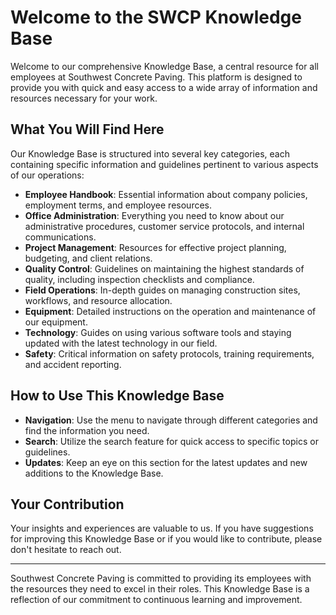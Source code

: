 # Welcome to the SWCP Knowledge Base

Welcome to our comprehensive Knowledge Base, a central resource for all employees at Southwest Concrete Paving. This platform is designed to provide you with quick and easy access to a wide array of information and resources necessary for your work.

## What You Will Find Here

Our Knowledge Base is structured into several key categories, each containing specific information and guidelines pertinent to various aspects of our operations:

- **Employee Handbook**: Essential information about company policies, employment terms, and employee resources.
- **Office Administration**: Everything you need to know about our administrative procedures, customer service protocols, and internal communications.
- **Project Management**: Resources for effective project planning, budgeting, and client relations.
- **Quality Control**: Guidelines on maintaining the highest standards of quality, including inspection checklists and compliance.
- **Field Operations**: In-depth guides on managing construction sites, workflows, and resource allocation.
- **Equipment**: Detailed instructions on the operation and maintenance of our equipment.
- **Technology**: Guides on using various software tools and staying updated with the latest technology in our field.
- **Safety**: Critical information on safety protocols, training requirements, and accident reporting.
  
## How to Use This Knowledge Base

- **Navigation**: Use the menu to navigate through different categories and find the information you need.
- **Search**: Utilize the search feature for quick access to specific topics or guidelines.
- **Updates**: Keep an eye on this section for the latest updates and new additions to the Knowledge Base.

## Your Contribution

Your insights and experiences are valuable to us. If you have suggestions for improving this Knowledge Base or if you would like to contribute, please don't hesitate to reach out.

---

Southwest Concrete Paving is committed to providing its employees with the resources they need to excel in their roles. This Knowledge Base is a reflection of our commitment to continuous learning and improvement.

